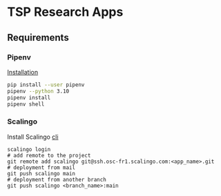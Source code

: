 # TSP Research Apps

## Requirements

### Pipenv

[Installation](https://pypi.org/project/pipenv/#installation)

```bash
pip install --user pipenv
pipenv --python 3.10 
pipenv install
pipenv shell
```

### Scalingo

Install Scalingo [cli](https://doc.scalingo.com/platform/cli/start)

```console
scalingo login
# add remote to the project
git remote add scalingo git@ssh.osc-fr1.scalingo.com:<app_name>.git
# deployment from mail
git push scalingo main
# deployment from another branch
git push scalingo <branch_name>:main

```
